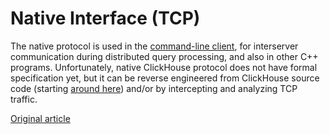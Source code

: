 # Native Interface (TCP)

The native protocol is used in the [command-line client](cli.md), for interserver communication during distributed query processing, and also in other C++ programs. Unfortunately, native ClickHouse protocol does not have formal specification yet, but it can be reverse engineered from ClickHouse source code (starting [around here](https://github.com/ClickHouse/ClickHouse/tree/master/dbms/src/Client)) and/or by intercepting and analyzing TCP traffic.

[Original article](https://clickhouse.tech/docs/en/interfaces/tcp/) <!--hide-->
